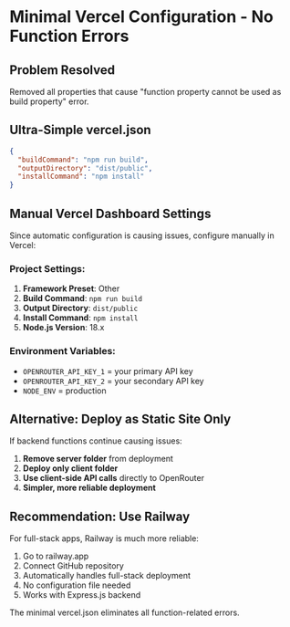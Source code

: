# Minimal Vercel Configuration - No Function Errors

## Problem Resolved
Removed all properties that cause "function property cannot be used as build property" error.

## Ultra-Simple vercel.json
```json
{
  "buildCommand": "npm run build",
  "outputDirectory": "dist/public",
  "installCommand": "npm install"
}
```

## Manual Vercel Dashboard Settings

Since automatic configuration is causing issues, configure manually in Vercel:

### Project Settings:
1. **Framework Preset**: Other
2. **Build Command**: `npm run build`  
3. **Output Directory**: `dist/public`
4. **Install Command**: `npm install`
5. **Node.js Version**: 18.x

### Environment Variables:
- `OPENROUTER_API_KEY_1` = your primary API key
- `OPENROUTER_API_KEY_2` = your secondary API key
- `NODE_ENV` = production

## Alternative: Deploy as Static Site Only

If backend functions continue causing issues:

1. **Remove server folder** from deployment
2. **Deploy only client folder**
3. **Use client-side API calls** directly to OpenRouter
4. **Simpler, more reliable deployment**

## Recommendation: Use Railway

For full-stack apps, Railway is much more reliable:
1. Go to railway.app
2. Connect GitHub repository  
3. Automatically handles full-stack deployment
4. No configuration file needed
5. Works with Express.js backend

The minimal vercel.json eliminates all function-related errors.